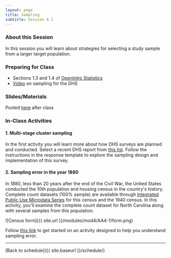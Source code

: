 ```yaml
---
layout: page
title: Sampling
subtitle: Session 4.1
---
```


### About this Session

In this session you will learn about strategies for selecting a study sample from a larger target population. 

### Preparing for Class

* Sections 1.3 and 1.4 of [OpenIntro Statistics](https://drive.google.com/file/d/0B-DHaDEbiOGkc1RycUtIcUtIelE/view?usp=sharing)
* [Video](https://www.youtube.com/watch?v=DD5npelwh80) on sampling for the DHS

### Slides/Materials

Posted [here](https://drive.google.com/drive/folders/0Bxn_jkXZ1lxuVklQakF4MjZGSDQ?usp=sharing) after class

### In-Class Activities

#### 1. Multi-stage cluster sampling

In the first activity you will learn more about how DHS surveys are planned and conducted. Select a recent DHS report from [this list](https://dhsprogram.com/publications/publication-search.cfm?type=5). Follow the instructions in the response template to explore the sampling design and implementation of this survey. 

#### 2. Sampling error in the year 1880

In 1880, less than 20 years after the end of the Civil War, the United States conducted the 10th population and housing census in the country's history. Complete count datasets (100% sample) are available through [Integrated Public Use Microdata Series](https://usa.ipums.org/usa/) for this census and the 1940 census. In this activity, you'll examine the complete count dataset for North Carolina along with several samples from this population.

![Census form]({{ site.url }}/modules/mod4/AA4-1/form.png)

Follow [this link](http://www.designsandmethods.com/modules/mod4/AA4-1/s4.1-AA.nb.html) to get started on an activity designed to help you understand sampling error.

* * *

[Back to schedule]({{ site.baseurl }}/schedule/)